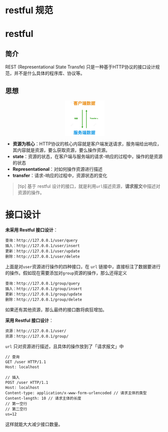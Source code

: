 # restful 规范

# restful

## 简介

REST (Representational State Transfe) 只是一种基于HTTP协议的接口设计规范，并不是什么具体的程序库、协议等。

## 思想

<p style="text-align:center;"><img src="../../image/http/http.png" width="25%" align="middle" /></p>

- **资源为核心**：HTTP协议的核心内容就是客户端发送请求，服务端给出响应，其内容就是资源，要么获取资源，要么操作资源。
- **state**：资源的状态，在客户端与服务端的请求-响应的过程中，操作的是资源的状态
- **Representational**：对如何操作资源进行描述
- **transfer**：请求-响应的过程中，资源状态的变化

> [tip]
> 基于 restful 设计的接口，就是利用`url`描述资源，**请求报文**中描述对资源的操作。

# 接口设计

**未采用 Restful 接口设计**：

```
查询：http://127.0.0.1/user/query
插入：http://127.0.0.1/user/insert
更新：http://127.0.0.1/user/update
删除：http://127.0.0.1/user/delete
```
上面是对`user`资源进行操作的四种接口，在 `url` 链接中，直接标注了数据要进行的操作。假如现在需要添加对`group`资源的操作，那么还得定义
```
查询：http://127.0.0.1/group/query
插入：http://127.0.0.1/group/insert
更新：http://127.0.0.1/group/update
删除：http://127.0.0.1/group/delete
```
如果还有其他资源，那么最终的接口数将疯狂增加。


**采用 Restful 接口设计**：

```
资源：http://127.0.0.1/user/
资源：http://127.0.0.1/group/
```

`url` 只对资源进行描述，且具体的操作放到了「请求报文」中

```
// 查询
GET /user HTTP/1.1
Host: localhost

// 插入
POST /user HTTP/1.1
Host: localhost
Content-type: application/x-www-form-urlencoded // 请求主体的类型
Content-length: 10 // 请求主体的长度
// 第一空行
// 第二空行
us=12
```
这样就能大大减少接口数量。